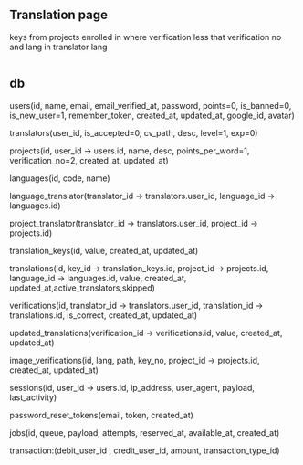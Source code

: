 ## Translation page
 keys from projects enrolled in where verification less that verification no and lang in translator lang
```php

```
























## db
users(id, name, email, email_verified_at, password, points=0, is_banned=0, is_new_user=1, remember_token, created_at, updated_at, google_id, avatar)

translators(user_id, is_accepted=0, cv_path, desc, level=1, exp=0)

projects(id, user_id -> users.id, name, desc, points_per_word=1, verification_no=2, created_at, updated_at)

languages(id, code, name)

language_translator(translator_id -> translators.user_id, language_id -> languages.id)

project_translator(translator_id -> translators.user_id, project_id -> projects.id)

translation_keys(id, value, created_at, updated_at)

translations(id, key_id -> translation_keys.id, project_id -> projects.id, language_id -> languages.id, value, created_at, updated_at,active_translators,skipped)

verifications(id, translator_id -> translators.user_id, translation_id -> translations.id, is_correct, created_at, updated_at)

updated_translations(verification_id -> verifications.id, value, created_at, updated_at)

image_verifications(id, lang, path, key_no, project_id -> projects.id, created_at, updated_at)

sessions(id, user_id -> users.id, ip_address, user_agent, payload, last_activity)

password_reset_tokens(email, token, created_at)

jobs(id, queue, payload, attempts, reserved_at, available_at, created_at)

transaction:(debit_user_id , credit_user_id, amount, transaction_type_id)

